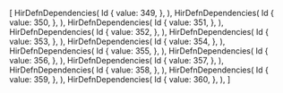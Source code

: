 [
    HirDefnDependencies(
        Id {
            value: 349,
        },
    ),
    HirDefnDependencies(
        Id {
            value: 350,
        },
    ),
    HirDefnDependencies(
        Id {
            value: 351,
        },
    ),
    HirDefnDependencies(
        Id {
            value: 352,
        },
    ),
    HirDefnDependencies(
        Id {
            value: 353,
        },
    ),
    HirDefnDependencies(
        Id {
            value: 354,
        },
    ),
    HirDefnDependencies(
        Id {
            value: 355,
        },
    ),
    HirDefnDependencies(
        Id {
            value: 356,
        },
    ),
    HirDefnDependencies(
        Id {
            value: 357,
        },
    ),
    HirDefnDependencies(
        Id {
            value: 358,
        },
    ),
    HirDefnDependencies(
        Id {
            value: 359,
        },
    ),
    HirDefnDependencies(
        Id {
            value: 360,
        },
    ),
]